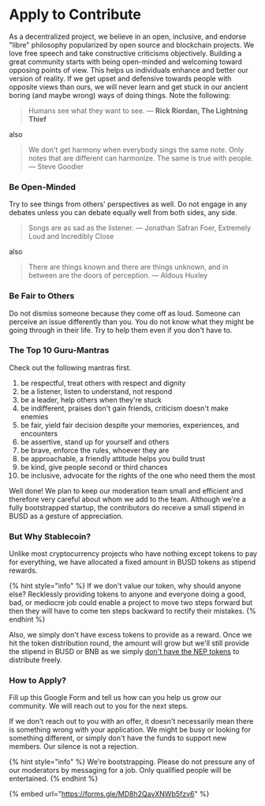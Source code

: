 # Apply to Contribute

As a decentralized project, we believe in an open, inclusive, and endorse "libre" philosophy popularized by open source and blockchain projects. We love free speech and take constructive criticisms objectively. Building a great community starts with being open-minded and welcoming toward opposing points of view. This helps us individuals enhance and better our version of reality. If we get upset and defensive towards people with opposite views than ours, we will never learn and get stuck in our ancient boring \(and maybe wrong\) ways of doing things. Note the following:

> Humans see what they want to see. ― **Rick Riordan, The Lightning Thief**

also

> We don't get harmony when everybody sings the same note. Only notes that are different can harmonize. The same is true with people. ― Steve Goodier

### Be Open-Minded

Try to see things from others' perspectives as well. Do not engage in any debates unless you can debate equally well from both sides, any side.

> Songs are as sad as the listener. ― Jonathan Safran Foer, Extremely Loud and Incredibly Close

also

> There are things known and there are things unknown, and in between are the doors of perception. ― Aldous Huxley

### Be Fair to Others

Do not dismiss someone because they come off as loud. Someone can perceive an issue differently than you. You do not know what they might be going through in their life. Try to help them even if you don't have to.

### The Top 10 Guru-Mantras

Check out the following mantras first.

1. be respectful, treat others with respect and dignity
2. be a listener, listen to understand, not respond
3. be a leader, help others when they're stuck
4. be indifferent, praises don't gain friends, criticism doesn't make enemies
5. be fair, yield fair decision despite your memories, experiences, and encounters
6. be assertive, stand up for yourself and others
7. be brave, enforce the rules, whoever they are
8. be approachable, a friendly attitude helps you build trust
9. be kind, give people second or third chances
10. be inclusive, advocate for the rights of the one who need them the most

Well done! We plan to keep our moderation team small and efficient and therefore very careful about whom we add to the team. Although we're a fully bootstrapped startup, the contributors do receive a small stipend in BUSD as a gesture of appreciation.

### **But Why Stablecoin?**

Unlike most cryptocurrency projects who have nothing except tokens to pay for everything, we have allocated a fixed amount in BUSD tokens as stipend rewards.

{% hint style="info" %}
If we don't value our token, why should anyone else? Recklessly providing tokens to anyone and everyone doing a good, bad, or mediocre job could enable a project to move two steps forward but then they will have to come ten steps backward to rectify their mistakes.
{% endhint %}

Also, we simply don't have excess tokens to provide as a reward. Once we hit the token distribution round, the amount will grow but we'll still provide the stipend in BUSD or BNB as we simply [don't have the NEP tokens](https://github.com/neptune-mutual/nep-token/blob/main/contracts/NeptuneMutualToken.sol#L109-L121) to distribute freely.

### How to Apply?

Fill up this Google Form and tell us how can you help us grow our community. We will reach out to you for the next steps.

If we don't reach out to you with an offer, it doesn't necessarily mean there is something wrong with your application. We might be busy or looking for something different, or simply don't have the funds to support new members. Our silence is not a rejection.

{% hint style="info" %}
We're bootstrapping. Please do not pressure any of our moderators by messaging for a job. Only qualified people will be entertained.
{% endhint %}

{% embed url="https://forms.gle/MD8h2QavXNWb5fzv6" %}



